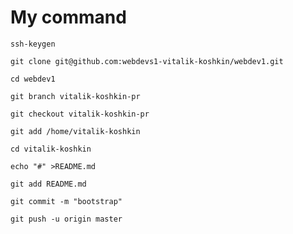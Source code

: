 My command
=====================
`ssh-keygen`

`git clone git@github.com:webdevs1-vitalik-koshkin/webdev1.git`

`cd webdev1`

`git branch vitalik-koshkin-pr`

`git checkout vitalik-koshkin-pr`

`git add /home/vitalik-koshkin`

`cd vitalik-koshkin`

`echo "#" >README.md`

`git add README.md`

`git commit -m "bootstrap"`

`git push -u origin master`


